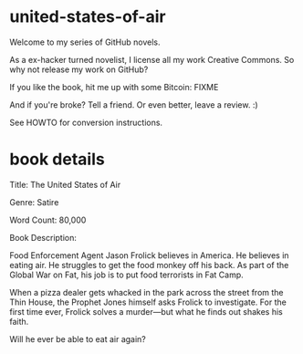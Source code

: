 united-states-of-air
====================

Welcome to my series of GitHub novels.

As a ex-hacker turned novelist, I license all my work Creative Commons. So why not release my work on GitHub?

If you like the book, hit me up with some Bitcoin: FIXME

And if you're broke? Tell a friend. Or even better, leave a review. :)

See HOWTO for conversion instructions.


book details
============

Title: The United States of Air

Genre: Satire

Word Count: 80,000

Book Description:

Food Enforcement Agent Jason Frolick believes in America. He believes in eating air. He struggles to get the food monkey off his back. As part of the Global War on Fat, his job is to put food terrorists in Fat Camp.

When a pizza dealer gets whacked in the park across the street from the Thin House, the Prophet Jones himself asks Frolick to investigate. For the first time ever, Frolick solves a murder—but what he finds out shakes his faith.

Will he ever be able to eat air again?
